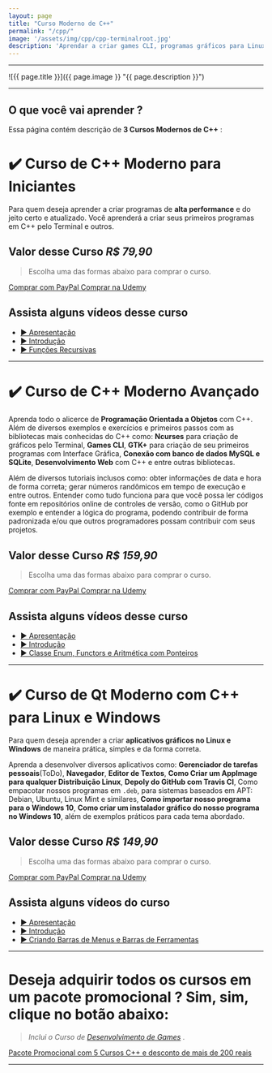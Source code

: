 ```yaml
---
layout: page
title: "Curso Moderno de C++"
permalink: "/cpp/"
image: '/assets/img/cpp/cpp-terminalroot.jpg'
description: 'Aprendar a criar games CLI, programas gráficos para Linux e Windows, AppImages e entre muitas outras coisas.'
---
```


---

![{{ page.title }}]({{ page.image }} "{{ page.description }}")

---

## O que você vai aprender ? 
Essa página contém descrição de **3 Cursos Modernos de C++** :

# ✔️  Curso de C++ Moderno para Iniciantes
Para quem deseja aprender a criar programas de **alta performance** e do jeito certo e atualizado. Você aprenderá a criar seus primeiros programas em C++ pelo Terminal e outros.

## Valor desse Curso *R$ 79,90*
> Escolha uma das formas abaixo para comprar o curso.

<a href="https://cutt.ly/Cpaypal_i" class="btn btn-lg btn-info btn-block my-2 py-3">
  <i class="fab fa-paypal"></i> Comprar com PayPal
</a>

<a href="https://cutt.ly/CppIniciante" class="btn btn-lg btn-danger btn-block my-2 py-3">
  <i class="fas fa-graduation-cap"></i> Comprar na Udemy
</a>

## Assista alguns vídeos desse curso
+ [▶️  Apresentação](https://www.youtube.com/watch?v=C4HPF6vwZS4)
+ [▶️  Introdução](https://www.youtube.com/watch?v=a-WTdgb9mFc)
+ [▶️  Funções Recursivas](https://www.youtube.com/watch?v=QSqOJ7YAlBM)

---

# ✔️  Curso de C++ Moderno Avançado
Aprenda todo o alicerce de **Programação Orientada a Objetos** com C++. Além de diversos exemplos e exercícios e primeiros passos com as bibliotecas mais conhecidas do C++ como: **Ncurses** para criação de gráficos pelo Terminal, **Games CLI**, **GTK+** para criação de seu primeiros programas com Interface Gráfica, **Conexão com banco de dados MySQL e SQLite**, **Desenvolvimento Web** com C++ e entre outras bibliotecas.

Além de diversos tutoriais inclusos como: obter informações de data e hora de forma correta; gerar números randômicos em tempo de execução e entre outros. Entender como tudo funciona para que você possa ler códigos fonte em repositórios online de controles de versão, como o GitHub por exemplo e entender a lógica do programa, podendo contribuir de forma padronizada e/ou que outros programadores possam contribuir com seus projetos.

## Valor desse Curso *R$ 159,90*
> Escolha uma das formas abaixo para comprar o curso.

<a href="https://cutt.ly/Cpaypal_a" class="btn btn-lg btn-info btn-block my-2 py-3">
  <i class="fab fa-paypal"></i> Comprar com PayPal
</a>

<a href="https://cutt.ly/CppAvancado" class="btn btn-lg btn-danger btn-block my-2 py-3">
  <i class="fas fa-graduation-cap"></i> Comprar na Udemy
</a>

## Assista alguns vídeos desse curso
+ [▶️  Apresentação](https://www.youtube.com/watch?v=7cLGQUxDQKU)
+ [▶️  Introdução](https://www.youtube.com/watch?v=v0pn-FC0s64)
+ [▶️  Classe Enum, Functors e Aritmética com Ponteiros](https://www.youtube.com/watch?v=PBD4mdyYOkU)

---

# ✔️  Curso de Qt Moderno com C++ para Linux e Windows
Para quem deseja aprender a criar **aplicativos gráficos no Linux e Windows** de maneira prática, simples e da forma correta.

Aprenda a desenvolver diversos aplicativos como: **Gerenciador de tarefas pessoais**(ToDo), **Navegador**, **Editor de Textos**, **Como Criar um AppImage para qualquer Distribuição Linux**, **Depoly do GitHub com Travis CI**, Como empacotar nossos programas em `.deb`, para sistemas baseados em APT: Debian, Ubuntu, Linux Mint e similares, **Como importar nosso programa para o Windows 10**, **Como criar um instalador gráfico do nosso programa no Windows 10**, além de exemplos práticos para cada tema abordado.

## Valor desse Curso *R$ 149,90*
> Escolha uma das formas abaixo para comprar o curso.

<a href="https://cutt.ly/Cpaypal_qt" class="btn btn-lg btn-info btn-block my-2 py-3">
  <i class="fab fa-paypal"></i> Comprar com PayPal
</a>

<a href="https://cutt.ly/CppQt" class="btn btn-lg btn-danger btn-block my-2 py-3">
  <i class="fas fa-graduation-cap"></i> Comprar na Udemy
</a>

## Assista alguns vídeos do curso
+ [▶️  Apresentação](https://www.youtube.com/watch?v=y-Lvlp2YWhA)
+ [▶️  Introdução](https://www.youtube.com/watch?v=gi4Htu-W-HE)
+ [▶️  Criando Barras de Menus e Barras de Ferramentas](https://www.youtube.com/watch?v=4fObtgAE2-s)

---

# Deseja adquirir todos os cursos em um pacote promocional ? Sim, sim, clique no botão abaixo:
> *Inclui o Curso de [Desenvolvimento de Games](https://terminalroot.com.br/games)* .

<a href="https://cutt.ly/promocpp" class="btn btn-lg btn-success btn-block my-2 py-3">
  <i class="fas fa-graduation-cap"></i> Pacote Promocional com 5 Cursos C++ e desconto de mais de 200 reais
</a>


---


